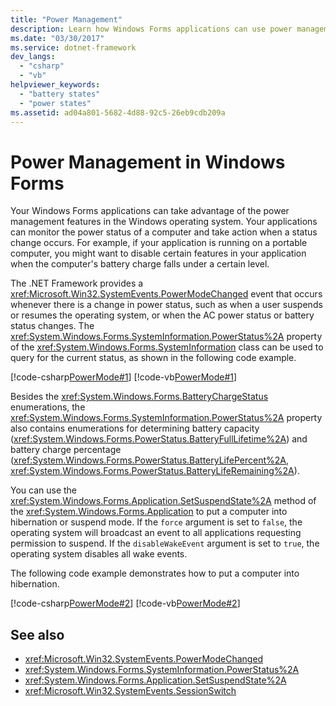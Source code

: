 ```yaml
---
title: "Power Management"
description: Learn how Windows Forms applications can use power management features in the Windows operating system to monitor a computer's power status and take action.
ms.date: "03/30/2017"
ms.service: dotnet-framework
dev_langs:
  - "csharp"
  - "vb"
helpviewer_keywords:
  - "battery states"
  - "power states"
ms.assetid: ad04a801-5682-4d88-92c5-26eb9cdb209a
---
```

# Power Management in Windows Forms

Your Windows Forms applications can take advantage of the power management features in the Windows operating system. Your applications can monitor the power status of a computer and take action when a status change occurs. For example, if your application is running on a portable computer, you might want to disable certain features in your application when the computer's battery charge falls under a certain level.

The .NET Framework provides a <xref:Microsoft.Win32.SystemEvents.PowerModeChanged> event that occurs whenever there is a change in power status, such as when a user suspends or resumes the operating system, or when the AC power status or battery status changes. The <xref:System.Windows.Forms.SystemInformation.PowerStatus%2A> property of the <xref:System.Windows.Forms.SystemInformation> class can be used to query for the current status, as shown in the following code example.

[!code-csharp[PowerMode#1](~/samples/snippets/csharp/VS_Snippets_Winforms/powermode/cs/form1.cs#1)]
[!code-vb[PowerMode#1](~/samples/snippets/visualbasic/VS_Snippets_Winforms/powermode/vb/form1.vb#1)]

Besides the <xref:System.Windows.Forms.BatteryChargeStatus> enumerations, the <xref:System.Windows.Forms.SystemInformation.PowerStatus%2A> property also contains enumerations for determining battery capacity (<xref:System.Windows.Forms.PowerStatus.BatteryFullLifetime%2A>) and battery charge percentage (<xref:System.Windows.Forms.PowerStatus.BatteryLifePercent%2A>, <xref:System.Windows.Forms.PowerStatus.BatteryLifeRemaining%2A>).

You can use the <xref:System.Windows.Forms.Application.SetSuspendState%2A> method of the <xref:System.Windows.Forms.Application> to put a computer into hibernation or suspend mode. If the `force` argument is set to `false`, the operating system will broadcast an event to all applications requesting permission to suspend. If the `disableWakeEvent` argument is set to `true`, the operating system disables all wake events.

The following code example demonstrates how to put a computer into hibernation.

[!code-csharp[PowerMode#2](~/samples/snippets/csharp/VS_Snippets_Winforms/powermode/cs/form1.cs#2)]
[!code-vb[PowerMode#2](~/samples/snippets/visualbasic/VS_Snippets_Winforms/powermode/vb/form1.vb#2)]

## See also

- <xref:Microsoft.Win32.SystemEvents.PowerModeChanged>
- <xref:System.Windows.Forms.SystemInformation.PowerStatus%2A>
- <xref:System.Windows.Forms.Application.SetSuspendState%2A>
- <xref:Microsoft.Win32.SystemEvents.SessionSwitch>
